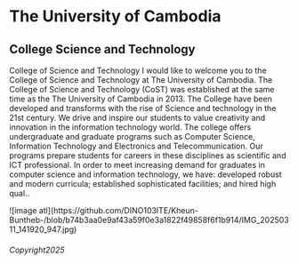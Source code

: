 <!DOCTYPE html>
<html>
<head><title>ITE103-HTML</title>
</head>
<body>

<h1>The University of Cambodia </h1>
<h2>College Science and Technology </h2>
<p>College of Science and Technology I would like to welcome you to the College of Science and Technology at The University of Cambodia. The College of Science and Technology (CoST) was established at the same time as the The University of Cambodia in 2013. The College have been developed and transforms with the rise of Science and technology in the 21st century. We drive and inspire our students to value creativity and innovation in the information technology world. The college offers undergraduate and graduate programs such as Computer Science, Information Technology and Electronics and Telecommunication. Our programs prepare students for careers in these disciplines as scientific and ICT professional. In order to meet increasing demand for graduates in computer science and information technology, we have: developed robust and modern curricula; established sophisticated facilities; and hired high qual..</P>
![image atl](https://github.com/DINO103ITE/Kheun-Buntheb-/blob/b74b3aa0e9af43a59f0e3a1822f49858f6f1b914/IMG_20250311_141920_947.jpg)
</body>
<Footer><h6>Copyright2025</h6></footer>
</Html>
